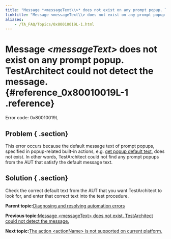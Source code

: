 ```yaml
--- 
title: "Message *<messageText\\>* does not exist on any prompt popup. TestArchitect could not detect the message."
linktitle: "Message <messageText\\> does not exist on any prompt popup. TestArchitect could not detect the message."
aliases: 
    - /TA_FAQ/Topics/0x80010019L-1.html
---
```

# Message *<messageText\>* does not exist on any prompt popup. TestArchitect could not detect the message. {#reference_0x80010019L-1 .reference}

Error code: 0x80010019L

## Problem { .section}

This error occurs because the default message text of prompt popups, specified in popup-related built-in actions, e.g. [get popup default text](../../TA_Automation/Topics/bia_get_popup_default_text.html), does not exist. In other words, TestArchitect could not find any prompt popups from the AUT that satisfy the default message text.

## Solution { .section}

Check the correct default text from the AUT that you want TestArchitect to look for, and enter that correct text into the test procedure.

**Parent topic:**[Diagnosing and resolving automation errors](../../TA_FAQ/Topics/faq.automation_error.html)

**Previous topic:**[Message <messageText\> does not exist. TestArchitect could not detect the message.](../../TA_FAQ/Topics/0x80010019L.html)

**Next topic:**[The action <actionName\> is not supported on current platform.](../../TA_FAQ/Topics/0x80016007L.html)

